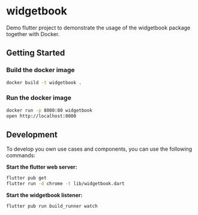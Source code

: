 # widgetbook

Demo flutter project to demonstrate the usage of the widgetbook package together with Docker.

## Getting Started

### Build the docker image

```bash
docker build -t widgetbook .
```

### Run the docker image

```bash
docker run -p 8080:80 widgetbook
open http://localhost:8080
```

## Development

To develop you own use cases and components, you can use the following commands:

**Start the flutter web server:**
```bash
flutter pub get
flutter run -d chrome -t lib/widgetbook.dart
```

**Start the widgetbook listener:**
```bash
flutter pub run build_runner watch
```

